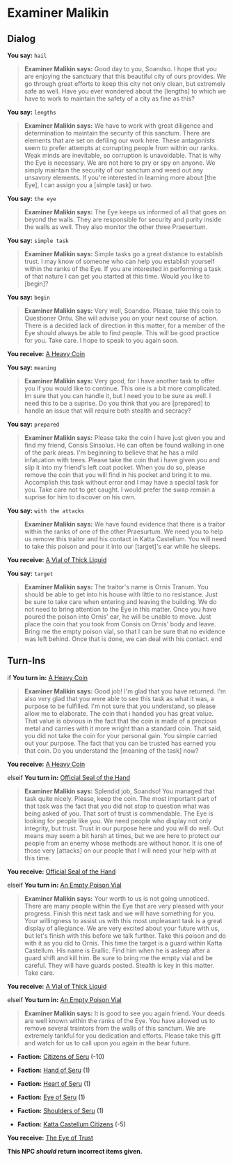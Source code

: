 # Examiner Malikin
## Dialog

**You say:** `hail`



>**Examiner Malikin says:** Good day to you, Soandso. I hope that you are enjoying the sanctuary that this beautiful city of ours provides. We go through great efforts to keep this city not only clean, but extremely safe as well. Have you ever wondered about the [lengths] to which we have to work to maintain the safety of a city as fine as this?

**You say:** `lengths`



>**Examiner Malikin says:** We have to work with great diligence and determination to maintain the security of this sanctum. There are elements that are set on defiling our work here. These antagonists seem to prefer attempts at corrupting people from within our ranks. Weak minds are inevitable, so corruption is unavoidable. That is why the Eye is necessary. We are not here to pry or spy on anyone. We simply maintain the security of our sanctum and weed out any unsavory elements. If you're interested in learning more about [the Eye], I can assign you a [simple task] or two.

**You say:** `the eye`



>**Examiner Malikin says:** The Eye keeps us informed of all that goes on beyond the walls. They are responsible for security and purity inside the walls as well. They also monitor the other three Praesertum.

**You say:** `simple task`



>**Examiner Malikin says:** Simple tasks go a great distance to establish trust. I may know of someone who can help you establish yourself within the ranks of the Eye. If you are interested in performing a task of that nature I can get you started at this time. Would you like to [begin]?

**You say:** `begin`



>**Examiner Malikin says:** Very well, Soandso. Please, take this coin to Questioner Ontu. She will advise you on your next course of action. There is a decided lack of direction in this matter, for a member of the Eye should always be able to find people. This will be good practice for you. Take care. I hope to speak to you again soon.


**You receive:**  [A Heavy Coin](/item/3876)

**You say:** `meaning`



>**Examiner Malikin says:** Very good, for I have another task to offer you if you would like to continue. This one is a bit more complicated. Im sure that you can handle it, but I need you to be sure as well. I need this to be a suprise. Do you think that you are [prepared] to handle an issue that will require both stealth and secracy?

**You say:** `prepared`



>**Examiner Malikin says:** Please take the coin I have just given you and find my friend, Consis Sinsolus. He can often be found walking in one of the park areas. I'm beginning to believe that he has a mild infatuation with trees. Please take the coin that i have given you and slip it into my friend's left coat pocket. When you do so, please remove the coin that you will find in his pocket and bring it to me. Accomplish this task without error and I may have a special task for you. Take care not to get caught. I would prefer the swap remain a suprise for him to discover on his own.

**You say:** `with the attacks`



>**Examiner Malikin says:** We have found evidence that there is a traitor within the ranks of one of the other Praesurtum. We need you to help us remove this traitor and his contact in Katta Castellum. You will need to take this poison and pour it into our [target]'s ear while he sleeps.


**You receive:**  [A Vial of Thick Liquid](/item/3880)

**You say:** `target`



>**Examiner Malikin says:** The traitor's name is Ornis Tranum. You should be able to get into his house with little to no resistance. Just be sure to take care when entering and leaving the building. We do not need to bring attention to the Eye in this matter. Once you have poured the poison into Ornis' ear, he will be unable to move. Just place the coin that you took from Consis on Ornis' body and leave. Bring me the empty poison vial, so that I can be sure that no evidence was left behind. Once that is done, we can deal with his contact.
end

## Turn-Ins





if **You turn in:** [A Heavy Coin](/item/3877)


>**Examiner Malikin says:** Good job! I'm glad that you have returned. I'm also very glad that you were able to see this task as what it was, a purpose to be fulfilled. I'm not sure that you understand, so please allow me to elaborate. The coin that i handed you has great value. That value is obvious in the fact that the coin is made of a precious metal and carries with it more wright than a standard coin. That said, you did not take the coin for your personal gain. You simple carried out your purpose. The fact that you can be trusted has earned you that coin. Do you understand the [meaning of the task] now?


 **You receive:**  [A Heavy Coin](/item/3878) 

elseif **You turn in:** [Official Seal of the Hand](/item/3879)


>**Examiner Malikin says:** Splendid job, Soandso! You managed that task quite nicely. Please, keep the coin. The most important part of that task was the fact that you did not stop to question what was being asked of you. That sort of trust is commendable. The Eye is looking for people like you. We need people who display not only integrity, but trust. Trust in our purpose here and you will do well. Out means may seem a bit harsh at times, but we are here to protect our people from an enemy whose methods are without honor. It is one of those very [attacks] on our people that I will need your help with at this time.


 **You receive:**  [Official Seal of the Hand](/item/3879) 

elseif **You turn in:** [An Empty Poison Vial](/item/3882)


>**Examiner Malikin says:** Your worth to us is not going unnoticed. There are many people within the Eye that are very pleased with your progress. Finish this next task and we will have something for you. Your willingness to assist us with this most unpleasant task is a great display of allegiance. We are very excited about your future with us, but let's finish with this before we talk further. Take this poison and do with it as you did to Ornis. This time the target is a guard within Katta Castellum. His name is Erallic. Find him when he is asleep after a guard shift and kill him. Be sure to bring me the empty vial and be careful. They will have guards posted. Stealth is key in this matter. Take care.


 **You receive:**  [A Vial of Thick Liquid](/item/3881) 

elseif **You turn in:** [An Empty Poison Vial](/item/3883)


>**Examiner Malikin says:** It is good to see you again friend. Your deeds are well known within the ranks of the Eye. You have allowed us to remove several traintors from the walls of this sanctum. We are extremely tankful for you dedication and efforts. Please take this gift and watch for us to call upon you again in the bear future.





* __Faction:__ [Citizens of Seru](/faction/1499) (-10)


* __Faction:__ [Hand of Seru](/faction/1484) (1)


* __Faction:__ [Heart of Seru](/faction/1486) (1)


* __Faction:__ [Eye of Seru](/faction/1485) (1)


* __Faction:__ [Shoulders of Seru](/faction/1487) (1)


* __Faction:__ [Katta Castellum Citizens](/faction/1502) (-5)


 **You receive:**  [The Eye of Trust](/item/3884) 

**This NPC *should* return incorrect items given.**
